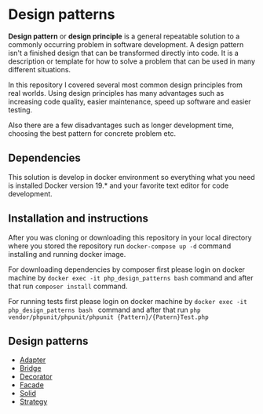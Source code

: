 # Design patterns

**Design pattern** or **design principle** is a general repeatable solution to a commonly occurring problem in software development. 
A design pattern isn't a  finished design that can be transformed directly into code. It is a description or template for how to solve a problem that can be used in many different situations. 

In this repository I covered several most common design principles from real worlds. Using design principles has many advantages such as 
increasing code quality, easier maintenance, speed up software and easier testing. 

Also there are a few disadvantages such as longer development time, choosing  the best pattern for concrete problem etc.     
   
## Dependencies

This solution is develop in docker environment so everything what you need is installed Docker version 19.* and your favorite text editor for code development. 

## Installation  and instructions
After you was cloning or downloading this repository in your local directory where you stored the repository run `docker-compose up -d` command installing and running docker image. 

For downloading dependencies by composer first please login on docker machine by `docker exec -it php_design_patterns bash` command and after that run `composer install` command. 

For running tests first please login on docker machine by `docker exec -it php_design_patterns bash ` command and after that run `php vendor/phpunit/phpunit/phpunit {Pattern}/{Patern}Test.php` 

## Design patterns

- [Adapter](./Adapter)
- [Bridge](./Bridge)
- [Decorator](./Decorator)
- [Facade](./Facade)
- [Solid](./Solid)
- [Strategy](./Strategy)